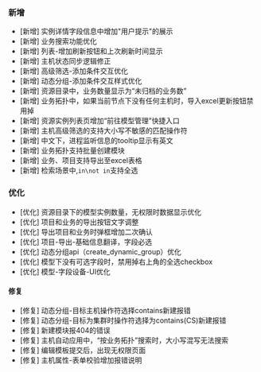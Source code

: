 ### 新增

- [新增] 实例详情字段信息中增加"用户提示"的展示
- [新增] 业务搜索功能优化
- [新增] 列表-增加刷新按钮和上次刷新时间显示
- [新增] 主机状态同步逻辑修正
- [新增] 高级筛选-添加条件交互优化
- [新增] 动态分组-添加条件交互样式优化
- [新增] 资源目录中，业务数量显示为“未归档的业务数”
- [新增] 业务拓扑中，如果当前节点下没有任何主机时，导入excel更新按钮禁用掉
- [新增] 资源实例列表页增加“前往模型管理”快捷入口
- [新增] 主机高级筛选的支持大小写不敏感的匹配操作符
- [新增] 中文下，进程监听信息的tooltip显示有英文
- [新增] 业务拓扑支持批量创建模块
- [新增] 业务、项目支持导出至excel表格
- [新增] 检索场景中,`in\not in`支持全选

### 优化

- [优化] 资源目录下的模型实例数量，无权限时数据显示优化
- [优化] 项目和业务的导出按钮文字调整
- [优化] 导出项目和业务时弹框增加二次确认
- [优化] 项目-导出-基础信息翻译，字段必选
- [优化] 动态分组api（create_dynamic_group）优化
- [优化] 模型下没有可选字段时，禁用掉右上角的全选checkbox
- [优化] 模型-字段设备-UI优化

#### 修复

- [修复] 动态分组-目标主机操作符选择contains新建报错
- [修复] 动态分组-目标为集群时操作符选择为contains(CS)新建报错
- [修复] 新建模块报404的错误
- [修复] 主机自动应用中，“按业务拓扑”搜索时，大小写混写无法搜索
- [修复] 编辑模板提交后，出现无权限页面
- [修复] 主机属性-表单校验增加报错说明
